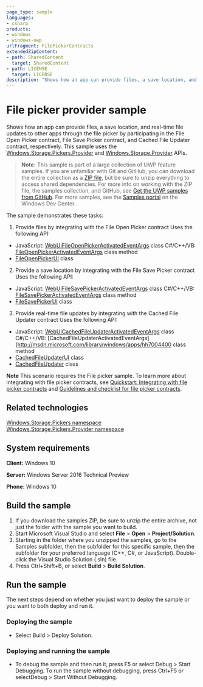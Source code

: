 ```yaml
---
page_type: sample
languages:
- csharp
products:
- windows
- windows-uwp
urlFragment: FilePickerContracts
extendedZipContent:
- path: SharedContent
  target: SharedContent
- path: LICENSE
  target: LICENSE
description: "Shows how an app can provide files, a save location, and real-time file updates to other apps."
---
```


<!---
  category: FilesFoldersAndLibraries
  samplefwlink: http://go.microsoft.com/fwlink/p/?LinkId=620543
--->

# File picker provider sample

Shows how an app can provide files, a save location, and real-time file updates to other apps through the 
file picker by participating in the File Open Picker contract, File Save Picker contract, and Cached File 
Updater contract, respectively. This sample uses the [Windows.Storage.Pickers.Provider](http://msdn.microsoft.com/library/windows/apps/br207954) and 
[Windows.Storage.Provider](http://msdn.microsoft.com/library/windows/apps/hh747812) APIs. 

> **Note:** This sample is part of a large collection of UWP feature samples. 
> If you are unfamiliar with Git and GitHub, you can download the entire collection as a 
> [ZIP file](https://github.com/Microsoft/Windows-universal-samples/archive/master.zip), but be 
> sure to unzip everything to access shared dependencies. For more info on working with the ZIP file, 
> the samples collection, and GitHub, see [Get the UWP samples from GitHub](https://aka.ms/ovu2uq). 
> For more samples, see the [Samples portal](https://aka.ms/winsamples) on the Windows Dev Center. 

The sample demonstrates these tasks:

1. Provide files by integrating with the File Open Picker contract
Uses the following API:

- JavaScript: [WebUIFileOpenPickerActivatedEventArgs](http://msdn.microsoft.com/library/windows/apps/hh701800) class
C#/C++/VB: [FileOpenPickerActivatedEventArgs](http://msdn.microsoft.com/library/windows/apps/hh700467) class method 
- [FileOpenPickerUI](http://msdn.microsoft.com/library/windows/apps/hh738453) class 


2. Provide a save location by integrating with the File Save Picker contract
Uses the following API:

- JavaScript: [WebUIFileSavePickerActivatedEventArgs](http://msdn.microsoft.com/library/windows/apps/hh701822) class
C#/C++/VB: [FileSavePickerActivatedEventArgs](http://msdn.microsoft.com/library/windows/apps/hh700489) class method 
- [FileSavePickerUI](http://msdn.microsoft.com/library/windows/apps/hh738463) class 


3. Provide real-time file updates by integrating with the Cached File Updater contract
Uses the following API:

- JavaScript: [WebUICachedFileUpdaterActivatedEventArgs](http://msdn.microsoft.com/library/windows/apps/hh701752) class
C#/C++/VB: [CachedFileUpdaterActivatedEventArgs](http://msdn.microsoft.com/library/windows/apps/hh7004400 class method 
- [CachedFileUpdaterUI](http://msdn.microsoft.com/library/windows/apps/hh747794) class 
- [CachedFileUpdater](http://msdn.microsoft.com/library/windows/apps/hh747793) class 

**Note** This scenario requires the File picker sample.
To learn more about integrating with file picker contracts, see [Quickstart: Integrating with file picker contracts](http://msdn.microsoft.com/library/windows/apps/hh465192) 
and [Guidelines and checklist for file picker contracts](http://msdn.microsoft.com/library/windows/apps/jj150594).

## Related technologies

[Windows.Storage.Pickers namespace](http://msdn.microsoft.com/library/windows/apps/br207928)  
[Windows.Storage.Pickers.Provider namespace](http://msdn.microsoft.com/library/windows/apps/br207954)  

## System requirements

**Client:** Windows 10

**Server:** Windows Server 2016 Technical Preview

**Phone:** Windows 10

## Build the sample

1. If you download the samples ZIP, be sure to unzip the entire archive, not just the folder with the sample you want to build. 
2. Start Microsoft Visual Studio and select **File** \> **Open** \> **Project/Solution**.
3. Starting in the folder where you unzipped the samples, go to the Samples subfolder, then the subfolder for this specific sample, then the subfolder for your preferred language (C++, C#, or JavaScript). Double-click the Visual Studio Solution (.sln) file.
4. Press Ctrl+Shift+B, or select **Build** \> **Build Solution**.

## Run the sample

The next steps depend on whether you just want to deploy the sample or you want to both deploy and run it.

### Deploying the sample

- Select Build > Deploy Solution. 

### Deploying and running the sample

- To debug the sample and then run it, press F5 or select Debug >  Start Debugging. To run the sample without debugging, press Ctrl+F5 or selectDebug > Start Without Debugging. 

